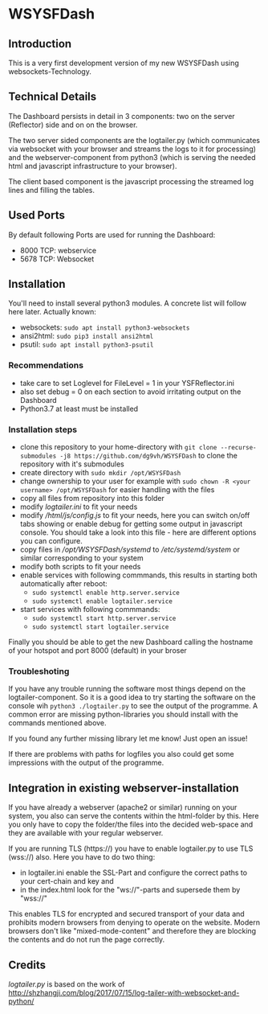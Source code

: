 ﻿# WSYSFDash## IntroductionThis is a very first development version of my new WSYSFDash using websockets-Technology.## Technical DetailsThe Dashboard persists in detail in 3 components: two on the server (Reflector) side and on on the browser.The two server sided components are the logtailer.py (which communicates via websocket with your browser and streams the logs to it for processing) and the webserver-component from python3 (which is serving the needed html and javascript infrastructure to your browser).The client based component is the javascript processing the streamed log lines and filling the tables.## Used PortsBy default following Ports are used for running the Dashboard:* 8000 TCP: webservice* 5678 TCP: Websocket## InstallationYou'll need to install several python3 modules. A concrete list will follow here later.Actually known:* websockets: `sudo apt install python3-websockets`* ansi2html: `sudo pip3 install ansi2html`* psutil: `sudo apt install python3-psutil`### Recommendations* take care to set Loglevel for FileLevel = 1 in your YSFReflector.ini* also set debug = 0 on each section to avoid irritating output on the Dashboard* Python3.7 at least must be installed### Installation steps* clone this repository to your home-directory with `git clone --recurse-submodules -j8 https://github.com/dg9vh/WSYSFDash` to clone the repository with it's submodules* create directory with `sudo mkdir /opt/WSYSFDash`* change ownership to your user for example with `sudo chown -R <your username> /opt/WSYSFDash` for easier handling with the files* copy all files from repository into this folder* modify *logtailer.ini* to fit your needs* modify */html/js/config.js* to fit your needs, here you can switch on/off tabs showing or enable debug for getting some output in javascript console. You should take a look into this file - here are different options you can configure.* copy files in */opt/WSYSFDash/systemd* to */etc/systemd/system* or similar corresponding to your system* modify both scripts to fit your needs* enable services with following commmands, this results in starting both automatically after reboot:  * `sudo systemctl enable http.server.service`  * `sudo systemctl enable logtailer.service`* start services with following commmands:  * `sudo systemctl start http.server.service`  * `sudo systemctl start logtailer.service`Finally you should be able to get the new Dashboard calling the hostname of your hotspot and port 8000 (default) in your broser### TroubleshotingIf you have any trouble running the software most things depend on the logtailer-component. So it is a good idea to try starting the software on the console wih`python3 ./logtailer.py` to see the output of the programme. A common error are missing python-libraries you should install with the commands mentioned above.If you found any further missing library let me know! Just open an issue!If there are problems with paths for logfiles you also could get some impressions with the output of the programme.## Integration in existing webserver-installationIf you have already a webserver (apache2 or similar) running on your system, you also can serve the contents within the html-folder by this. Here you only have to copy the folder/the files into the decided web-space and they are available with your regular webserver.If you are running TLS (https://) you have to enable logtailer.py to use TLS (wss://) also. Here you have to do two thing:* in logtailer.ini enable the SSL-Part and configure the correct paths to your cert-chain and key and* in the index.html look for the "ws://"-parts and supersede them by "wss://"This enables TLS for encrypted and secured transport of your data and prohibits modern browsers from denying to operate on the website. Modern browsers don't like "mixed-mode-content" and therefore they are blocking the contents and do not run the page correctly.## Credits*logtailer.py* is based on the work of http://shzhangji.com/blog/2017/07/15/log-tailer-with-websocket-and-python/